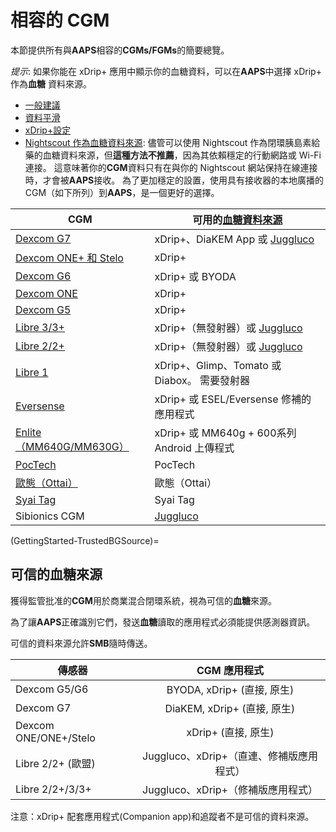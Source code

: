 # 相容的 CGM

本節提供所有與**AAPS**相容的**CGMs/FGMs**的簡要總覽。

*提示*: 如果你能在 xDrip+ 應用中顯示你的血糖資料，可以在**AAPS**中選擇 xDrip+ 作為**血糖** 資料來源。

* [一般建議](../CompatibleCgms/GeneralCGMRecommendation.md)
* [資料平滑](../CompatibleCgms/SmoothingBloodGlucoseData.md)
* [xDrip+設定](../CompatibleCgms/xDrip.md)
* [Nightscout 作為血糖資料來源](../CompatibleCgms/CgmNightscoutUpload.md): 儘管可以使用 Nightscout 作為閉環胰島素給藥的血糖資料來源，但**這種方法不推薦**，因為其依賴穩定的行動網路或 Wi-Fi 連接。 這意味著你的**CGM**資料只有在與你的 Nightscout 網站保持在線連接時，才會被**AAPS**接收。 為了更加穩定的設置，使用具有接收器的本地廣播的 CGM（如下所列）到**AAPS**，是一個更好的選擇。

| CGM                                                  | 可用的[血糖資料來源](../SettingUpAaps/ConfigBuilder.md#bg-source)                            |
| ---------------------------------------------------- | ----------------------------------------------------------------------------------- |
| [Dexcom G7](../CompatibleCgms/DexcomG7.md)           | xDrip+、DiaKEM App 或 [Juggluco](https://www.juggluco.nl/Jugglucohelp/introhelp.html) |
| [Dexcom ONE+ 和 Stelo](../CompatibleCgms/DexcomG7.md) | xDrip+                                                                              |
| [Dexcom G6](../CompatibleCgms/DexcomG6.md)           | xDrip+ 或 BYODA                                                                      |
| [Dexcom ONE](../CompatibleCgms/DexcomG6.md)          | xDrip+                                                                              |
| [Dexcom G5](../CompatibleCgms/DexcomG5.md)           | xDrip+                                                                              |
| [Libre 3/3+](../CompatibleCgms/Libre3.md)            | xDrip+（無發射器）或 [Juggluco](https://www.juggluco.nl/Juggluco/libre3/)                  |
| [Libre 2/2+](../CompatibleCgms/Libre2.md)            | xDrip+（無發射器）或 [Juggluco](https://www.juggluco.nl/Jugglucohelp/introhelp.html)       |
| [Libre 1](../CompatibleCgms/Libre1.md)               | xDrip+、Glimp、Tomato 或 Diabox。 需要發射器                                                 |
| [Eversense](../CompatibleCgms/Eversense.md)          | xDrip+ 或 ESEL/Eversense 修補的應用程式                                                     |
| [Enlite（MM640G/MM630G）](../CompatibleCgms/MM640g.md) | xDrip+ 或 MM640g + 600系列 Android 上傳程式                                                |
| [PocTech](../CompatibleCgms/PocTech.md)              | PocTech                                                                             |
| [歐態（Ottai）](../CompatibleCgms/OttaiM8.md)            | 歐態（Ottai）                                                                           |
| [Syai Tag](../CompatibleCgms/SyaiTagX1.md)           | Syai Tag                                                                            |
| Sibionics CGM                                        | [Juggluco](https://www.juggluco.nl/Jugglucohelp/introhelp.html)                     |

(GettingStarted-TrustedBGSource)=

## 可信的血糖來源

獲得監管批准的**CGM**用於商業混合閉環系統，視為可信的**血糖**來源。

為了讓**AAPS**正確識別它們，發送**血糖**讀取的應用程式必須能提供感測器資訊。

可信的資料來源允許**SMB**隨時傳送。

| 傳感器                   |          CGM 應用程式           |
| --------------------- |:---------------------------:|
| Dexcom G5/G6          |   BYODA, xDrip+ (直接, 原生)    |
| Dexcom G7             |   DiaKEM, xDrip+ (直接, 原生)   |
| Dexcom ONE/ONE+/Stelo |       xDrip+ (直接, 原生)       |
| Libre 2/2+ (歐盟)       | Juggluco、xDrip+（直連、修補版應用程式） |
| Libre 2/2+/3/3+       |  Juggluco、xDrip+（修補版應用程式）   |

注意：xDrip+ 配套應用程式(Companion app)和追蹤者不是可信的資料來源。
